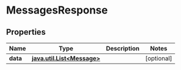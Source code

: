 
# MessagesResponse

## Properties
Name | Type | Description | Notes
------------ | ------------- | ------------- | -------------
**data** | [**java.util.List&lt;Message&gt;**](Message.md) |  |  [optional]



